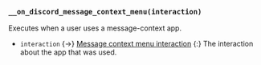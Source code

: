 ### `__on_discord_message_context_menu(interaction)`

Executes when a user uses a message-context app.

* `interaction` {->} [Message context menu interaction](/values/interactions/message-context-menu-interaction.md)
  {:} The interaction about the app that was used.
